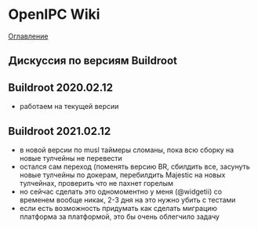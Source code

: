 # OpenIPC Wiki
[Оглавление](../README.md)

Дискуссия по версиям Buildroot
------------------------------


## Buildroot 2020.02.12

- работаем на текущей версии


## Buildroot 2021.02.12

- в новой версии по musl таймеры сломаны, пока всю сборку на новые тулчейны не перевести
- остался сам переход (поменять версию BR, сбилдить все, засунуть новые тулчейны по докерам, перебилдить Majestic на новых тулчейнах, проверить что не пахнет горелым
- но сейчас сделать это одномоментно у меня (@widgetii) со временем вообще никак, 2-3 дня на это нужно убить с тестами
- если есть возможность придумать как сделать миграцию платформа за платформой, это бы очень облегчило задачу

